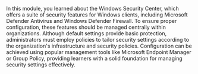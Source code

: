 

In this module, you learned about the Windows Security Center, which offers a suite of security features for Windows clients, including Microsoft Defender Antivirus and Windows Defender Firewall. To ensure proper configuration, these features should be managed centrally within organizations. Although default settings provide basic protection, administrators must employ policies to tailor security settings according to the organization's infrastructure and security policies. Configuration can be achieved using popular management tools like Microsoft Endpoint Manager or Group Policy, providing learners with a solid foundation for managing security settings effectively.